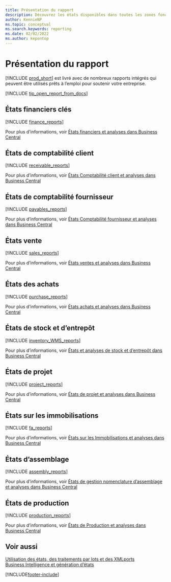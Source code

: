 ```yaml
---
title: Présentation du rapport
description: Découvrez les états disponibles dans toutes les zones fonctionnelles de la version standard de Business Central afin que vous puissiez suivre votre activité.
author: KennieNP
ms.topic: conceptual
ms.search.keywords: reporting
ms.date: 02/02/2022
ms.author: kepontop
---
```

# Présentation du rapport

[!INCLUDE [prod_short](includes/prod_short.md)] est livré avec de nombreux rapports intégrés qui peuvent être utilisés prêts à l’emploi pour soutenir votre entreprise.  

[!INCLUDE [tip_open_report_from_docs](includes/tip-open-report-from-docs.md)]

## États financiers clés

[!INCLUDE [finance_reports](includes/finance-reports-include.md)]

Pour plus d’informations, voir [États financiers et analyses dans Business Central](finance-reports.md)

## États de comptabilité client

[!INCLUDE [receivable_reports](includes/receivable-reports-include.md)]

Pour plus d’informations, voir [États Comptabilité client et analyses dans Business Central](receivables-reports.md)

## États de comptabilité fournisseur

[!INCLUDE [payables_reports](includes/payables-reports-include.md)]

Pour plus d’informations, voir [États Comptabilité fournisseur et analyses dans Business Central](payables-reports.md)

## États vente

[!INCLUDE [sales_reports](includes/sales-reports-include.md)]

Pour plus d’informations, voir [États ventes et analyses dans Business Central](sales-reports.md)

## États des achats

[!INCLUDE [purchase_reports](includes/purchase-reports-include.md)]

Pour plus d’informations, voir [États achats et analyses dans Business Central](purchase-reports.md)

## États de stock et d’entrepôt

[!INCLUDE [inventory_WMS_reports](includes/inventory-WMS-reports-include.md)]

Pour plus d’informations, voir [États et analyses de stock et d’entrepôt dans Business Central](inventory-wms-reports.md)

## États de projet

[!INCLUDE [project_reports](includes/project-reports-include.md)]

Pour plus d’informations, voir [États de projet et analyses dans Business Central](project-reports.md)

## États sur les immobilisations

[!INCLUDE [fa_reports](includes/fa-reports-include.md)]

Pour plus d’informations, voir [États sur les Immobilisations et analyses dans Business Central](fa-reports.md)

## États d’assemblage

[!INCLUDE [assembly_reports](includes/assembly-reports-include.md)]

Pour plus d’informations, voir [États de gestion nomenclature d’assemblage et analyses dans Business Central](assembly-reports.md)

## États de production

[!INCLUDE [production_reports](includes/production-reports-include.md)]

Pour plus d’informations, voir [États de Production et analyses dans Business Central](production-reports.md)

## Voir aussi

[Utilisation des états, des traitements par lots et des XMLports](ui-work-report.md)  
[Business Intelligence et génération d’états](reports-bi-reporting.md)  

[!INCLUDE[footer-include](includes/footer-banner.md)]

